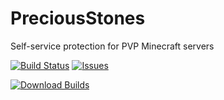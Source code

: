 PreciousStones
==========

Self-service protection for PVP Minecraft servers

[![Build Status](https://travis-ci.org/marcelo-mason/PreciousStones.svg?branch=master)](https://travis-ci.org/marcelo-mason/PreciousStones)
[![Issues](https://img.shields.io/github/issues/marcelo-mason/PreciousStones.svg)](https://github.com/marcelo-mason/PreciousStones/issues)

[![Download Builds](http://i.imgur.com/U2xKM7B.png)](http://repo.sacredlabyrinth.net:8080/PreciousStones "Download Builds")
